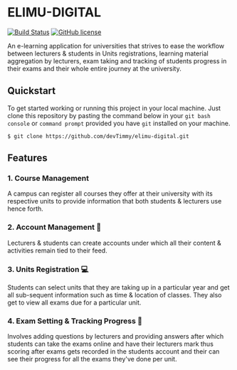 # ELIMU-DIGITAL

[![Build Status](https://travis-ci.org/devTimmy/E-Learning-Pad.svg?branch=master)](https://travis-ci.org/devTimmy/E-Learning-Pad)
[![GitHub license](https://img.shields.io/badge/license-GPL--3.0-blue.svg)](https://github.com/devTimmy/elimu-digital/blob/master/LICENSE)

An e-learning application for universities that strives to ease the workflow between lecturers & students in Units registrations, learning material aggregation by lecturers, exam taking and tracking of students progress in their exams and their whole entire journey at the university.


## Quickstart

To get started working or running this project in your local machine. Just clone this repository by pasting the command below in your `git bash console` or `command prompt` provided you have `git` installed on your machine.

```
$ git clone https://github.com/devTimmy/elimu-digital.git
```


## Features


### 1. Course Management

A campus can register all courses they offer at their university with its respective units to provide information that both students & lecturers use hence forth.



### 2. Account Management 👥

Lecturers & students can create accounts under which all their content & activities remain tied to their feed.



### 3. Units Registration 💻

Students can select units that they are taking up in a particular year and get all sub-sequent information such as time & location of classes. They also get to view all exams due for a particular unit.



### 4. Exam Setting & Tracking Progress 📰

Involves adding questions by lecturers and providing answers after which students can take the exams online and have their lecturers mark thus scoring after exams gets recorded in the students account and their can see their progress for all the exams they've done per unit.
